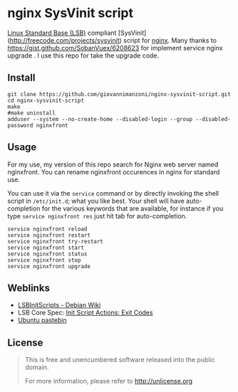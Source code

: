 # nginx SysVinit script
[Linux Standard Base (LSB)](http://www.linuxfoundation.org/collaborate/workgroups/lsb) compliant [SysVinit]
(http://freecode.com/projects/sysvinit) script for [nginx](http://nginx.org/).
Many thanks to https://gist.github.com/SobanVuex/6208623 for implement service nginx upgrade . I use this repo for take the upgrade code.



## Install
```shell
git clone https://github.com/giovannimanzoni/nginx-sysvinit-script.git
cd nginx-sysvinit-script
make
#make uninstall
adduser --system --no-create-home --disabled-login --group --disabled-password nginxfront
```

## Usage
For my use, my version of this repo search for Nginx web server named nginxfront. You can rename nginxfront occurences in nginx for standard use.

You can use it via the `service` command or by directly invoking the shell script in `/etc/init.d`; what you like best.
Your shell will have auto-completion for the various keywords that are available, for instance if you type `service
nginxfront res` just hit tab for auto-completion.

```shell
service nginxfront reload
service nginxfront restart
service nginxfront try-restart
service nginxfront start
service nginxfront status
service nginxfront stop
service nginxfront upgrade
```

## Weblinks
* [LSBInitScripts - Debian Wiki](https://wiki.debian.org/LSBInitScripts)
* LSB Core Spec: [Init Script Actions: Exit Codes](http://refspecs.linuxfoundation.org/LSB_3.1.0/LSB-Core-generic/LSB-Core-generic/iniscrptact.html)
* [Ubuntu pastebin](http://paste.ubuntu.com/6918156/)

## License
> This is free and unencumbered software released into the public domain.
>
> For more information, please refer to <http://unlicense.org>
